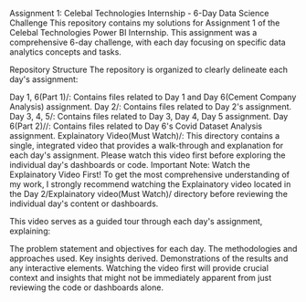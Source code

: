 Assignment 1: Celebal Technologies Internship - 6-Day Data Science Challenge
This repository contains my solutions for Assignment 1 of the Celebal Technologies Power BI Internship. This assignment was a comprehensive 6-day challenge, with each day focusing on specific data analytics concepts and tasks.

Repository Structure
The repository is organized to clearly delineate each day's assignment:

Day 1, 6(Part 1)/: Contains files related to Day 1 and Day 6(Cement Company Analysis) assignment.
Day 2/: Contains files related to Day 2's assignment.
Day 3, 4, 5/: Contains files related to Day 3, Day 4, Day 5 assignment.
Day 6(Part 2)//: Contains files related to Day 6's Covid Dataset Analysis assignment.
Explainatory Video(Must Watch)/: This directory contains a single, integrated video that provides a walk-through and explanation for each day's assignment. Please watch this video first before exploring the individual day's dashboards or code.
Important Note: Watch the Explainatory Video First!
To get the most comprehensive understanding of my work, I strongly recommend watching the Explainatory video located in the Day 2/Explainatory video(Must Watch)/ directory before reviewing the individual day's content or dashboards.

This video serves as a guided tour through each day's assignment, explaining:

The problem statement and objectives for each day.
The methodologies and approaches used.
Key insights derived.
Demonstrations of the results and any interactive elements.
Watching the video first will provide crucial context and insights that might not be immediately apparent from just reviewing the code or dashboards alone.
